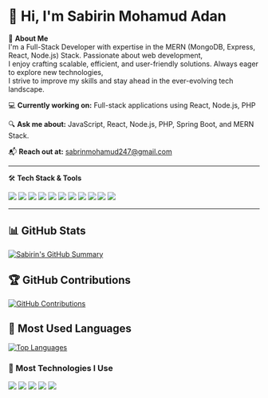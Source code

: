 # 👋 Hi, I'm Sabirin Mohamud Adan

🚀 **About Me**  
I'm a Full-Stack Developer with expertise in the MERN (MongoDB, Express, React, Node.js) Stack. Passionate about web development,  
I enjoy crafting scalable, efficient, and user-friendly solutions. Always eager to explore new technologies,  
I strive to improve my skills and stay ahead in the ever-evolving tech landscape.

💻 **Currently working on:** Full-stack applications using React, Node.js, PHP  

🔍 **Ask me about:** JavaScript, React, Node.js, PHP, Spring Boot, and MERN Stack.  

📬 **Reach out at:** sabrinmohamud247@gmail.com  

---

🛠 **Tech Stack & Tools**
<p align="left">
   <img src="https://img.shields.io/badge/HTML5-E34F26?style=flat&logo=html5&logoColor=white"/>
   <img src="https://img.shields.io/badge/CSS3-1572B6?style=flat&logo=css3&logoColor=white"/>
   <img src="https://img.shields.io/badge/JavaScript-F7DF1E?style=flat&logo=javascript&logoColor=black"/>
   <img src="https://img.shields.io/badge/React-61DAFB?style=flat&logo=react&logoColor=black"/>
   <img src="https://img.shields.io/badge/Node.js-339933?style=flat&logo=node.js&logoColor=white"/>
   <img src="https://img.shields.io/badge/Express.js-000000?style=flat&logo=express&logoColor=white"/>
   <img src="https://img.shields.io/badge/MongoDB-47A248?style=flat&logo=mongodb&logoColor=white"/>
   <img src="https://img.shields.io/badge/MySQL-4479A1?style=flat&logo=mysql&logoColor=white"/>
   <img src="https://img.shields.io/badge/PostgreSQL-336791?style=flat&logo=postgresql&logoColor=white"/>
   <img src="https://img.shields.io/badge/PHP-777BB4?style=flat&logo=php&logoColor=white"/>
   <img src="https://img.shields.io/badge/Spring%20Boot-6DB33F?style=flat&logo=spring-boot&logoColor=white"/>
</p>

---

## 📊 GitHub Stats  


[![Sabirin's GitHub Summary](https://github-profile-summary-cards.vercel.app/api/cards/profile-details?username=SabirinMohamudAdan&theme=radical)](https://github.com/vn7n24fzkq/github-profile-summary-cards)


## 🏆 GitHub Contributions  

[![GitHub Contributions](https://github-readme-stats.vercel.app/api?username=SabirinMohamudAdan&show_icons=true&count_private=true&include_all_commits=true&theme=radical)](https://github.com/SabirinMohamudAdan)




## 📌 Most Used Languages  
 
[![Top Languages](https://github-readme-stats.vercel.app/api/top-langs/?username=SabirinMohamudAdan&layout=compact&theme=radical)](https://github.com/anuraghazra/github-readme-stats)




### 🚀 Most Technologies I Use  
<p align="left">
  <img src="https://img.shields.io/badge/JavaScript-F7DF1E?style=flat&logo=javascript&logoColor=black"/>
  <img src="https://img.shields.io/badge/Node.js-339933?style=flat&logo=node.js&logoColor=white"/>
  <img src="https://img.shields.io/badge/React-61DAFB?style=flat&logo=react&logoColor=black"/>
  <img src="https://img.shields.io/badge/Tailwind_CSS-38B2AC?style=flat&logo=tailwind-css&logoColor=white"/>
  <img src="https://img.shields.io/badge/MongoDB-47A248?style=flat&logo=mongodb&logoColor=white"/>
</p>

